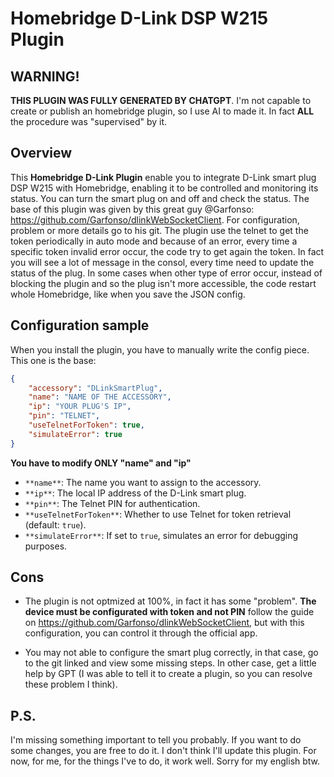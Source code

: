 # Homebridge D-Link DSP W215 Plugin

## WARNING!

**THIS PLUGIN WAS FULLY GENERATED BY CHATGPT**. I'm not capable to create or publish an homebridge plugin, so I use AI to made it. In fact **ALL** the procedure was "supervised" by it.

## Overview

This **Homebridge D-Link Plugin** enable you to integrate D-Link smart plug DSP W215 with Homebridge, enabling it to be controlled and monitoring its status. You can turn the smart plug on and off and check the status.
The base of this plugin was given by this great guy @Garfonso: https://github.com/Garfonso/dlinkWebSocketClient. For configuration, problem or more details go to his git.
The plugin use the telnet to get the token periodically in auto mode and because of an error, every time a specific token invalid error occur, the code try to get again the token. In fact you will see a lot of message in the consol, every time need to update the status of the plug. In some cases when other type of error occur, instead of blocking the plugin and so the plug isn't more accessible, the code restart whole Homebridge, like when you save the JSON config.

## Configuration sample
When you install the plugin, you have to manually write the config piece.
This one is the base:
```json
{
	"accessory": "DLinkSmartPlug",
	"name": "NAME OF THE ACCESSORY",
	"ip": "YOUR PLUG'S IP",
	"pin": "TELNET",
	"useTelnetForToken": true,
	"simulateError": true
}
```

**You have to modify ONLY "name" and "ip"**

-   `**name**`: The name you want to assign to the accessory.
-   `**ip**`: The local IP address of the D-Link smart plug.
-   `**pin**`: The Telnet PIN for authentication.
-   `**useTelnetForToken**`: Whether to use Telnet for token retrieval (default: `true`).
-   `**simulateError**`: If set to `true`, simulates an error for debugging purposes.

## Cons

- The plugin is not optmized at 100%, in fact it has some "problem". **The device must be configurated with token and not PIN** follow the guide on https://github.com/Garfonso/dlinkWebSocketClient, but with this configuration, you can control it through the official app.

- You may not able to configure the smart plug correctly, in that case, go to the git linked and view some missing steps. In other case, get a little help by GPT (I was able to tell it to create a plugin, so you can resolve these problem I think).


## P.S.
I'm missing something important to tell you probably.
If you want to do some changes, you are free to do it.
I don't think I'll update this plugin. For now, for me, for the things I've to do, it work well.
Sorry for my english btw.
